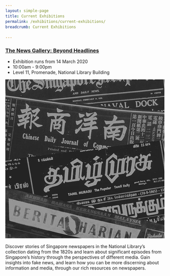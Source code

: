 ```yaml
---
layout: simple-page
title: Current Exhibitions
permalink: /exhibitions/current-exhibitions/
breadcrumb: Current Exhibitions

---
```


<section class="sgds-section">
<div class="sgds-container">
    <div class="row is-multiline">
        <div class="col is-12">
            <a href="/exhibitions/current-exhibitions/newsgallery/"><h3>The News Gallery: Beyond Headlines</h3></a>
        </div>
        <div class="col is-two-thirds">
            <ul>
                <li>Exhibition runs from 14 March 2020</li>
                <li>10:00am - 9:00pm</li>
                <li>Level 11, Promenade, National Library Building</li>
            </ul>
        </div>
        <div class="col">
            <a href="/exhibitions/current-exhibitions/newsgallery/"><img src="/images/event-images/newsgallery/news-gallery-thumbnail.jpg" alt="The News Gallery: Beyond Headlines"></a>
        </div>
    </div>
    <div class="row is-multiline">
        <div class="col is-12">
            <p>Discover stories of Singapore newspapers in the National Library’s collection dating from the 1820s and learn about significant episodes from Singapore’s history through the perspectives of different media. Gain insights into fake news, and learn how you can be more discerning about information and media, through our rich resources on newspapers.
            </p>
        </div>
    </div>
</div>
</section>


            
